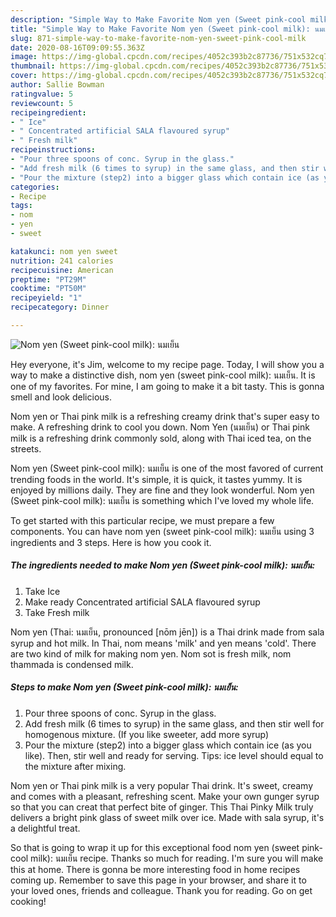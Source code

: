 ```yaml
---
description: "Simple Way to Make Favorite Nom yen (Sweet pink-cool milk): นมเย็น"
title: "Simple Way to Make Favorite Nom yen (Sweet pink-cool milk): นมเย็น"
slug: 871-simple-way-to-make-favorite-nom-yen-sweet-pink-cool-milk
date: 2020-08-16T09:09:55.363Z
image: https://img-global.cpcdn.com/recipes/4052c393b2c87736/751x532cq70/nom-yen-sweet-pink-cool-milk-นมเย็น-recipe-main-photo.jpg
thumbnail: https://img-global.cpcdn.com/recipes/4052c393b2c87736/751x532cq70/nom-yen-sweet-pink-cool-milk-นมเย็น-recipe-main-photo.jpg
cover: https://img-global.cpcdn.com/recipes/4052c393b2c87736/751x532cq70/nom-yen-sweet-pink-cool-milk-นมเย็น-recipe-main-photo.jpg
author: Sallie Bowman
ratingvalue: 5
reviewcount: 5
recipeingredient:
- " Ice"
- " Concentrated artificial SALA flavoured syrup"
- " Fresh milk"
recipeinstructions:
- "Pour three spoons of conc. Syrup in the glass."
- "Add fresh milk (6 times to syrup) in the same glass, and then stir well for homogenous mixture. (If you like sweeter, add more syrup)"
- "Pour the mixture (step2) into a bigger glass which contain ice (as you like). Then, stir well and ready for serving. Tips: ice level should equal to the mixture after mixing."
categories:
- Recipe
tags:
- nom
- yen
- sweet

katakunci: nom yen sweet 
nutrition: 241 calories
recipecuisine: American
preptime: "PT29M"
cooktime: "PT50M"
recipeyield: "1"
recipecategory: Dinner

---
```



![Nom yen (Sweet pink-cool milk): นมเย็น](https://img-global.cpcdn.com/recipes/4052c393b2c87736/751x532cq70/nom-yen-sweet-pink-cool-milk-นมเย็น-recipe-main-photo.jpg)

Hey everyone, it's Jim, welcome to my recipe page. Today, I will show you a way to make a distinctive dish, nom yen (sweet pink-cool milk): นมเย็น. It is one of my favorites. For mine, I am going to make it a bit tasty. This is gonna smell and look delicious.

Nom yen or Thai pink milk is a refreshing creamy drink that&#39;s super easy to make. A refreshing drink to cool you down. Nom Yen (นมเย็น) or Thai pink milk is a refreshing drink commonly sold, along with Thai iced tea, on the streets.

Nom yen (Sweet pink-cool milk): นมเย็น is one of the most favored of current trending foods in the world. It's simple, it is quick, it tastes yummy. It is enjoyed by millions daily. They are fine and they look wonderful. Nom yen (Sweet pink-cool milk): นมเย็น is something which I've loved my whole life.


To get started with this particular recipe, we must prepare a few components. You can have nom yen (sweet pink-cool milk): นมเย็น using 3 ingredients and 3 steps. Here is how you cook it.

<!--inarticleads1-->

##### The ingredients needed to make Nom yen (Sweet pink-cool milk): นมเย็น:

1. Take  Ice
1. Make ready  Concentrated artificial SALA flavoured syrup
1. Take  Fresh milk


Nom yen (Thai: นมเย็น, pronounced [nōm jēn]) is a Thai drink made from sala syrup and hot milk. In Thai, nom means &#39;milk&#39; and yen means &#39;cold&#39;. There are two kind of milk for making nom yen. Nom sot is fresh milk, nom thammada is condensed milk. 

<!--inarticleads2-->

##### Steps to make Nom yen (Sweet pink-cool milk): นมเย็น:

1. Pour three spoons of conc. Syrup in the glass.
1. Add fresh milk (6 times to syrup) in the same glass, and then stir well for homogenous mixture. (If you like sweeter, add more syrup)
1. Pour the mixture (step2) into a bigger glass which contain ice (as you like). Then, stir well and ready for serving. Tips: ice level should equal to the mixture after mixing.


Nom yen or Thai pink milk is a very popular Thai drink. It&#39;s sweet, creamy and comes with a pleasant, refreshing scent. Make your own gunger syrup so that you can creat that perfect bite of ginger. This Thai Pinky Milk truly delivers a bright pink glass of sweet milk over ice. Made with sala syrup, it&#39;s a delightful treat. 

So that is going to wrap it up for this exceptional food nom yen (sweet pink-cool milk): นมเย็น recipe. Thanks so much for reading. I'm sure you will make this at home. There is gonna be more interesting food in home recipes coming up. Remember to save this page in your browser, and share it to your loved ones, friends and colleague. Thank you for reading. Go on get cooking!

